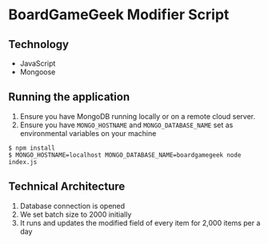# BoardGameGeek Modifier Script

## Technology

* JavaScript
* Mongoose

## Running the application

1. Ensure you have MongoDB running locally or on a remote cloud server.
2. Ensure you have `MONGO_HOSTNAME` and `MONGO_DATABASE_NAME` set as environmental variables on your machine

```shell
$ npm install
$ MONGO_HOSTNAME=localhost MONGO_DATABASE_NAME=boardgamegeek node index.js
```

## Technical Architecture

1. Database connection is opened
2. We set batch size to 2000 initially
3. It runs and updates the modified field of every item for 2,000 items per a day